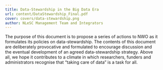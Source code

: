 ```yaml
---
title: Data-Stewardship in the Big Data Era
url: content/DataStewardship_Final.pdf
cover: covers/data-stewardship.png
author: NLeSC Management Team and Integrators
---
```

The purpose of this document is to propose a series of actions to NWO as it formulates its policies on
data-stewardship. The contents of this document are deliberately provocative and formulated to
encourage discussion and the eventual development of an agreed data-stewardship strategy. Above all,
we hope it contributes to a climate in which researchers, funders and administrators recognise that
“taking care of data” is a task for all.
